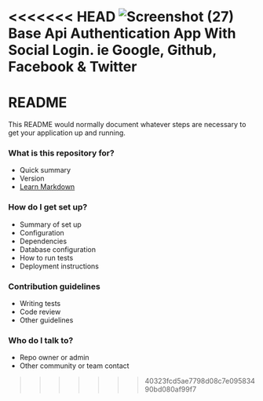 <<<<<<< HEAD
![Screenshot (27)](https://user-images.githubusercontent.com/41891609/153386684-437eab90-1c72-4951-9a51-887fba8b4920.png)
Base Api Authentication App With Social Login. ie Google, Github, Facebook & Twitter
=======
# README #

This README would normally document whatever steps are necessary to get your application up and running.

### What is this repository for? ###

* Quick summary
* Version
* [Learn Markdown](https://bitbucket.org/tutorials/markdowndemo)

### How do I get set up? ###

* Summary of set up
* Configuration
* Dependencies
* Database configuration
* How to run tests
* Deployment instructions

### Contribution guidelines ###

* Writing tests
* Code review
* Other guidelines

### Who do I talk to? ###

* Repo owner or admin
* Other community or team contact
>>>>>>> 40323fcd5ae7798d08c7e09583490bd080af99f7
